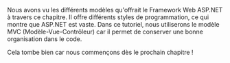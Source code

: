 Nous avons vu les différents modèles qu'offrait le Framework Web ASP.NET à travers ce chapitre. Il offre différents styles de programmation, ce qui montre que ASP.NET est vaste. Dans ce tutoriel, nous utiliserons le modèle MVC (Modèle-Vue-Contrôleur) car il permet de conserver une bonne organisation dans le code.

Cela tombe bien car nous commençons dès le prochain chapitre !
